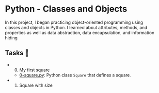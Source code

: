 # Python - Classes and Objects
In this project, I began practicing object-oriented programming using classes and objects in Python. I learned about attributes, methods, and properties as well as data abstraction, data encapsulation, and information hiding

## Tasks 📃
- 0. My first square
  - [0-square.py](https://github.com/richard-1257/alx-higher_level_programming/blob/master/0x06-python-classes/0-square.py):  Python class `Square` that defines a square.

- 1. Square with size























